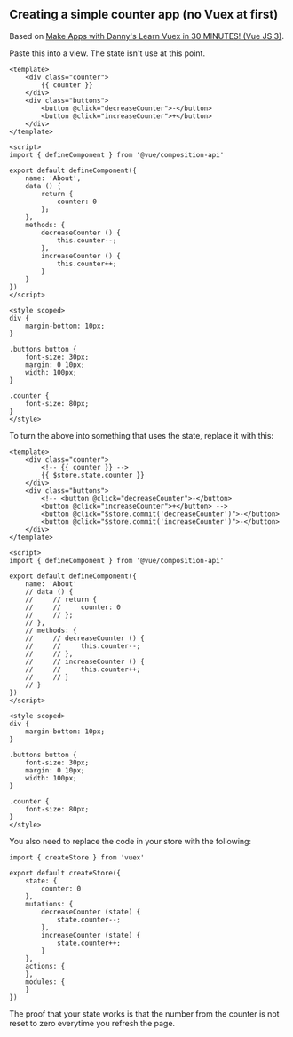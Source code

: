 ## Creating a simple counter app (no Vuex at first)

Based on [ Make Apps with Danny's Learn Vuex in 30 MINUTES! (Vue JS 3)](https://www.youtube.com/watch?v=nFh7-HfODYY).

Paste this into a view. The state isn't use at this point.

    <template>
        <div class="counter">
            {{ counter }}
        </div>
        <div class="buttons">
            <button @click="decreaseCounter">-</button>
            <button @click="increaseCounter">+</button>
        </div>
    </template>

    <script>
    import { defineComponent } from '@vue/composition-api'

    export default defineComponent({
        name: 'About',
        data () {
            return {
                counter: 0
            };
        },
        methods: {
            decreaseCounter () {
                this.counter--;
            },
            increaseCounter () {
                this.counter++;
            }
        }
    })
    </script>

    <style scoped>
    div {
        margin-bottom: 10px;
    }

    .buttons button {
        font-size: 30px;
        margin: 0 10px;
        width: 100px;
    }

    .counter {
        font-size: 80px;
    }
    </style>

To turn the above into something that uses the state, replace it with this:

    <template>
        <div class="counter">
            <!-- {{ counter }} -->
            {{ $store.state.counter }}
        </div>
        <div class="buttons">
            <!-- <button @click="decreaseCounter">-</button>
            <button @click="increaseCounter">+</button> -->
            <button @click="$store.commit('decreaseCounter')">-</button>
            <button @click="$store.commit('increaseCounter')">-</button>
        </div>
    </template>

    <script>
    import { defineComponent } from '@vue/composition-api'

    export default defineComponent({
        name: 'About'
        // data () {
        //     // return {
        //     //     counter: 0
        //     // };
        // },
        // methods: {
        //     // decreaseCounter () {
        //     //     this.counter--;
        //     // },
        //     // increaseCounter () {
        //     //     this.counter++;
        //     // }
        // }
    })
    </script>

    <style scoped>
    div {
        margin-bottom: 10px;
    }

    .buttons button {
        font-size: 30px;
        margin: 0 10px;
        width: 100px;
    }

    .counter {
        font-size: 80px;
    }
    </style>

You also need to replace the code in your store with the following:

    import { createStore } from 'vuex'

    export default createStore({
        state: {
            counter: 0
        },
        mutations: {
            decreaseCounter (state) {
                state.counter--;
            },
            increaseCounter (state) {
                state.counter++;
            }
        },
        actions: {
        },
        modules: {
        }
    })

The proof that your state works is that the number from the counter is not reset to zero everytime you refresh the page.